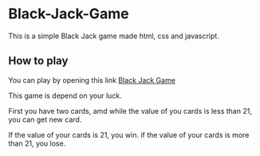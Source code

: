 # Black-Jack-Game

This is a simple Black Jack game made html, css and javascript.

## How to play

You can play by opening this link [Black Jack Game](https://blackjaack.netlify.app/)

This game is depend on your luck.

First you have two cards, amd while the value of you cards is less than 21, you can get new card.

If the value of your cards is 21, you win. if the value of your cards is more than 21, you lose.